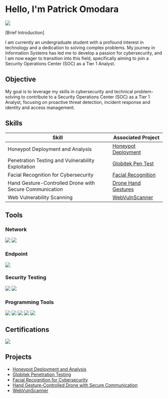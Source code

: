 # Hello, I'm Patrick Omodara
<a href="https://linkedin.com/in/omodarap"><img src="https://img.shields.io/badge/-LinkedIn-0072b1?&style=for-the-badge&logo=linkedin&logoColor=white" /></a>

[Brief Introduction]

I am currently an undergraduate student with a profound interest in technology and a dedication to solving complex problems. My journey in Information Systems has led me to develop a passion for cybersecurity, and I am now eager to transition into this field, specifically aiming to join a Security Operations Center (SOC) as a Tier 1 Analyst.

## Objective
My goal is to leverage my skills in cybersecurity and technical problem-solving to contribute to a Security Operations Center (SOC) as a Tier 1 Analyst, focusing on proactive threat detection, incident response and identity and access management.

## Skills

| Skill                                         | Associated Project         |
|-----------------------------------------------|----------------------------|
| Honeypot Deployment and Analysis              | [Honeypot Deployment](https://github.com/AJ-K0M/Honeypot) |
| Penetration Testing and Vulnerability Exploitation | [Globitek Pen Test](https://github.com/AJ-K0M/Pen-Testing-Live-Targets) |
| Facial Recognition for Cybersecurity          | [Facial Recognition](https://github.com/AJ-K0M/Face-Recognition) |
|Hand Gesture-Controlled Drone with Secure Communication  | [Drone Hand Gestures](https://github.com/AJ-K0M/Hand-Gesture-Controlled-Drone-with-Secure-Communication) |
|Web Vulnerability Scanning  | [WebVulnScanner](https://github.com/AJ-K0M/WebVulnScanner) |

## Tools

### Network
<div>
    <img src="https://img.shields.io/badge/-Wireshark-1679A7?&style=for-the-badge&logo=Wireshark&logoColor=white" />
    <img src="https://img.shields.io/badge/-nmap-004B49?&style=for-the-badge&logo=nmap&logoColor=white" />
</div>

### Endpoint
<div>
    <img src="https://img.shields.io/badge/-PowerShell-5391FE?&style=for-the-badge&logo=PowerShell&logoColor=white" />
</div>

### Security Testing
<div>
    <img src="https://img.shields.io/badge/-Burp_Suite-F4D03F?&style=for-the-badge&logo=BurpSuite&logoColor=black" />
    <img src="https://img.shields.io/badge/-Metasploit-7F8C8D?&style=for-the-badge&logo=Metasploit&logoColor=white" />
</div>

### Programming Tools
<div>
    <img src="https://img.shields.io/badge/-Perl-0298C3?&style=for-the-badge&logo=Perl&logoColor=white" />
    <img src="https://img.shields.io/badge/-Python-3776AB?&style=for-the-badge&logo=Python&logoColor=white" />
    <img src="https://img.shields.io/badge/-Bash-4EAA25?&style=for-the-badge&logo=GNU%20Bash&logoColor=white" />
    <img src="https://img.shields.io/badge/-SQL-4479A1?&style=for-the-badge&logo=MySQL&logoColor=white" />
    <img src="https://img.shields.io/badge/-JavaScript-F7DF1E?&style=for-the-badge&logo=JavaScript&logoColor=black" />
</div>

## Certifications
<div>
    <img src="https://img.shields.io/badge/-Google_Cybersecurity_Certificate-4285F4?&style=for-the-badge&logo=Google&logoColor=white" />
</div>

## Projects
- [Honeypot Deployment and Analysis](https://github.com/AJ-K0M/Honeypot)
- [Globitek Penetration Testing](https://github.com/your-repo/globitek-pen-test)
- [Facial Recognition for Cybersecurity](https://github.com/AJ-K0M/Pen-Testing-Live-Targets)
- [Hand Gesture-Controlled Drone with Secure Communication](https://github.com/AJ-K0M/Hand-Gesture-Controlled-Drone-with-Secure-Communication)
- [WebVulnScanner](https://github.com/AJ-K0M/WebVulnScanner)

